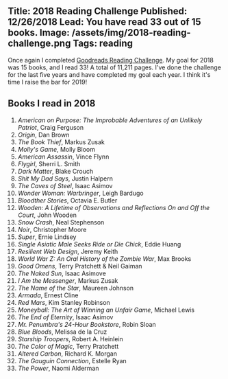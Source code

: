 Title: 2018 Reading Challenge
Published: 12/26/2018
Lead: You have read 33 out of 15 books.
Image: /assets/img/2018-reading-challenge.png
Tags: reading
---
Once again I completed [Goodreads Reading Challenge](https://www.goodreads.com/user_challenges/10826106). My goal for 2018 was 15 books, and I read 33! A total of 11,211 pages. I've done the challenge for the last five years and have completed my goal each year. I think it's time I raise the bar for 2019!

## Books I read in 2018

1. *American on Purpose: The Improbable Adventures of an Unlikely Patriot*, Craig Ferguson
2. *Origin*, Dan Brown
3. *The Book Thief*, Markus Zusak
4. *Molly's Game*, Molly Bloom
5. *American Assassin*, Vince Flynn
6. *Flygirl*, Sherri L. Smith
7. *Dark Matter*, Blake Crouch
8. *Shit My Dad Says*, Justin Halpern
9. *The Caves of Steel*, Isaac Asimov
10. *Wonder Woman: Warbringer*, Leigh Bardugo
11. *Bloodther Stories*, Octavia E. Butler
12. *Wooden: A Lifetime of Observations and Reflections On and Off the Court*, John Wooden
13. *Snow Crash*, Neal Stephenson
14. *Noir*, Christopher Moore
15. *Super*, Ernie Lindsey
16. *Single Asiatic Male Seeks Ride or Die Chick*, Eddie Huang
17. *Resilient Web Design*, Jeremy Keith
18. *World War Z: An Oral History of the Zombie War*, Max Brooks
19. *Good Omens*, Terry Pratchett & Neil Gaiman
20. *The Naked Sun*, Isaac Asimove
21. *I Am the Messenger*, Markus Zusak
22. *The Name of the Star*, Maureen Johnson
23. *Armada*, Ernest Cline
24. *Red Mars*, Kim Stanley Robinson
25. *Moneyball: The Art of Winning an Unfair Game*, Michael Lewis
26. *The End of Eternity*, Isaac Asimov
27. *Mr. Penumbra's 24-Hour Bookstore*, Robin Sloan
28. *Blue Bloods*, Melissa de la Cruz
29. *Starship Troopers*, Robert A. Heinlein
30. *The Color of Magic*, Terry Pratchett
31. *Altered Carbon*, Richard K. Morgan
32. *The Gauguin Connection*, Estelle Ryan
33. *The Power*, Naomi Alderman